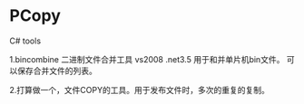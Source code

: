 # PCopy
C#  tools

1.bincombine 二进制文件合并工具 vs2008 .net3.5
    用于和并单片机bin文件。 可以保存合并文件的列表。
    
2.打算做一个，文件COPY的工具。用于发布文件时，多次的重复的复制。
